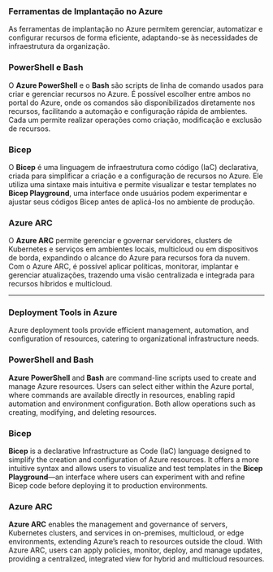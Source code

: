 ### **Ferramentas de Implantação no Azure**

As ferramentas de implantação no Azure permitem gerenciar, automatizar e configurar recursos de forma eficiente, adaptando-se às necessidades de infraestrutura da organização.

### **PowerShell e Bash**

O **Azure PowerShell** e o **Bash** são scripts de linha de comando usados para criar e gerenciar recursos no Azure. É possível escolher entre ambos no portal do Azure, onde os comandos são disponibilizados diretamente nos recursos, facilitando a automação e configuração rápida de ambientes. Cada um permite realizar operações como criação, modificação e exclusão de recursos.

### **Bicep**

O **Bicep** é uma linguagem de infraestrutura como código (IaC) declarativa, criada para simplificar a criação e a configuração de recursos no Azure. Ele utiliza uma sintaxe mais intuitiva e permite visualizar e testar templates no **Bicep Playground**, uma interface onde usuários podem experimentar e ajustar seus códigos Bicep antes de aplicá-los no ambiente de produção.

### **Azure ARC**

O **Azure ARC** permite gerenciar e governar servidores, clusters de Kubernetes e serviços em ambientes locais, multicloud ou em dispositivos de borda, expandindo o alcance do Azure para recursos fora da nuvem. Com o Azure ARC, é possível aplicar políticas, monitorar, implantar e gerenciar atualizações, trazendo uma visão centralizada e integrada para recursos híbridos e multicloud.

---

### **Deployment Tools in Azure**

Azure deployment tools provide efficient management, automation, and configuration of resources, catering to organizational infrastructure needs.

### **PowerShell and Bash**

**Azure PowerShell** and **Bash** are command-line scripts used to create and manage Azure resources. Users can select either within the Azure portal, where commands are available directly in resources, enabling rapid automation and environment configuration. Both allow operations such as creating, modifying, and deleting resources.

### **Bicep**

**Bicep** is a declarative Infrastructure as Code (IaC) language designed to simplify the creation and configuration of Azure resources. It offers a more intuitive syntax and allows users to visualize and test templates in the **Bicep Playground**—an interface where users can experiment with and refine Bicep code before deploying it to production environments.

### **Azure ARC**

**Azure ARC** enables the management and governance of servers, Kubernetes clusters, and services in on-premises, multicloud, or edge environments, extending Azure’s reach to resources outside the cloud. With Azure ARC, users can apply policies, monitor, deploy, and manage updates, providing a centralized, integrated view for hybrid and multicloud resources.
